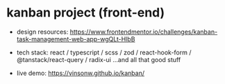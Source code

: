 # kanban project (front-end)

- design resources: https://www.frontendmentor.io/challenges/kanban-task-management-web-app-wgQLt-HlbB
- tech stack: react / typescript / scss / zod / react-hook-form / @tanstack/react-query / radix-ui ...and all that good stuff

- live demo: https://vinsonw.github.io/kanban/
